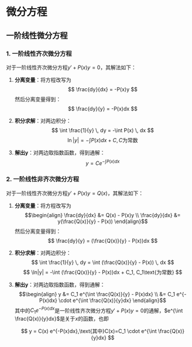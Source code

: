 # 微分方程

## 一阶线性微分方程

### 1. 一阶线性齐次微分方程

对于一阶线性齐次微分方程$y' + P(x)y = 0$，其解法如下：

1. **分离变量**：将方程改写为
   $$
   \frac{dy}{dx} = -P(x)y
   $$
   然后分离变量得到：
   $$
   \frac{dy}{y} = -P(x)dx
   $$

2. **积分求解**：对两边积分：
   $$
   \int \frac{1}{y} \, dy = -\int P(x) \, dx
   $$
   $$
   \ln|y| = -\int P(x)dx + C, C\text{为常数}
   $$

3. **解出y**：对两边取指数函数，得到通解：
   $$
   y = C e^{-\int P(x)dx}
   $$

### 2. 一阶线性非齐次微分方程

对于一阶线性齐次微分方程$y' + P(x)y = Q(x)$，其解法如下：

1. **分离变量**：将方程改写为
   $$\begin{align}
   \frac{dy}{dx} &= Q(x) - P(x)y \\
   \frac{dy}{dx} &= y(\frac{Q(x)}{y} - P(x))
   \end{align}$$
   然后分离变量得到：
   $$
   \frac{dy}{y} = (\frac{Q(x)}{y} - P(x))dx
   $$

2. **积分求解**：对两边积分：
   $$
   \int \frac{1}{y} \, dy = \int (\frac{Q(x)}{y} - P(x)) \, dx
   $$
   $$
   \ln|y| = -\int (\frac{Q(x)}{y} - P(x))dx + C_1, C_1\text{为常数}
   $$

3. **解出y**：对两边取指数函数，得到通解：
   $$\begin{align}
   y &= C_1 e^{\int \frac{Q(x)}{y} - P(x)dx} \\
     &= C_1 e^{-P(x)dx} \cdot e^{\int \frac{Q(x)}{y}dx}
   \end{align}$$
   其中的$C_1 e^{-P(x)dx}$是一阶线性齐次微分方程$y' + P(x)y = 0$的通解，$e^{\int \frac{Q(x)}{y}dx}$是关于$x$的函数，也即

   $$
   y = C(x) e^{-P(x)dx},\text{其中}C(x)=C_1 \cdot e^{\int \frac{Q(x)}{y}dx}
   $$
